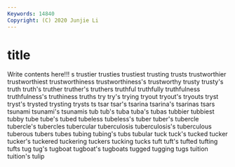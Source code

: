 ```yaml
---
Keywords: 14840
Copyright: (C) 2020 Junjie Li
---
```


# title

Write contents here!!!
s 
trustier 
trusties 
trustiest 
trusting 
trusts 
trustworthier 
trustworthiest
trustworthiness 
trustworthiness's 
trustworthy 
trusty 
trusty's 
truth 
truth's 
truther 
truther's 
truthers
truthful 
truthfully 
truthfulness 
truthfulness's 
truthiness 
truths 
try 
try's 
trying 
tryout
tryout's 
tryouts 
tryst 
tryst's 
trysted 
trysting 
trysts 
ts 
tsar 
tsar's
tsarina 
tsarina's 
tsarinas 
tsars 
tsunami 
tsunami's 
tsunamis 
tub 
tub's 
tuba
tuba's 
tubas 
tubbier 
tubbiest 
tubby 
tube 
tube's 
tubed 
tubeless 
tubeless's
tuber 
tuber's 
tubercle 
tubercle's 
tubercles 
tubercular 
tuberculosis 
tuberculosis's 
tuberculous 
tuberous
tubers 
tubes 
tubing 
tubing's 
tubs 
tubular 
tuck 
tuck's 
tucked 
tucker
tucker's 
tuckered 
tuckering 
tuckers 
tucking 
tucks 
tuft 
tuft's 
tufted 
tufting
tufts 
tug 
tug's 
tugboat 
tugboat's 
tugboats 
tugged 
tugging 
tugs 
tuition
tuition's 
tulip 
